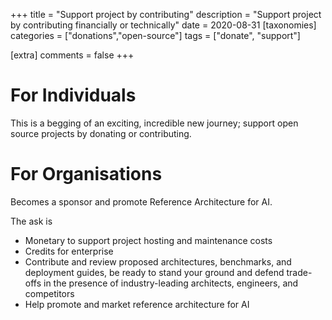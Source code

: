 +++
title = "Support project by contributing" 
description = "Support project by contributing financially or technically"
date = 2020-08-31
[taxonomies]
categories = ["donations","open-source"]
tags = ["donate", "support"]

[extra]
comments = false
+++
# For Individuals 

This is a begging of an exciting, incredible new journey; support open source projects by donating or contributing.

# For Organisations

Becomes a sponsor and promote Reference Architecture for AI.
 
The ask is 
- Monetary to support project hosting and maintenance costs
- Credits for enterprise 
- Contribute and review proposed architectures, benchmarks, and deployment guides, be ready to stand your ground and defend trade-offs in the presence of industry-leading architects, engineers, and competitors
- Help promote and market reference architecture for AI